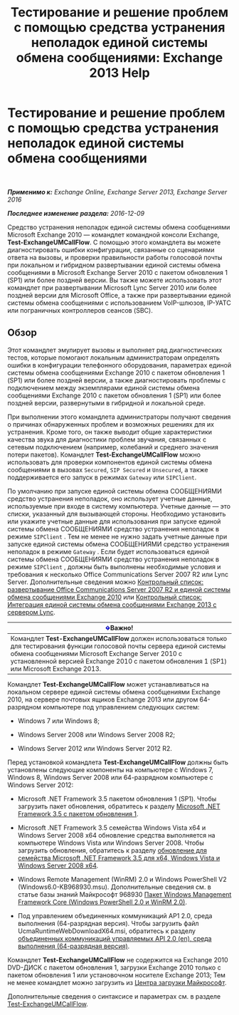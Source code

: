 ﻿---
title: 'Тестирование и решение проблем с помощью средства устранения неполадок единой системы обмена сообщениями: Exchange 2013 Help'
TOCTitle: Тестирование и решение проблем с помощью средства устранения неполадок единой системы обмена сообщениями
ms:assetid: 1fab2e52-bd2d-4e46-b222-53fee9d34cba
ms:mtpsurl: https://technet.microsoft.com/ru-ru/library/Gg621148(v=EXCHG.150)
ms:contentKeyID: 56271228
ms.date: 05/22/2018
mtps_version: v=EXCHG.150
ms.translationtype: MT
---

# Тестирование и решение проблем с помощью средства устранения неполадок единой системы обмена сообщениями

 

_**Применимо к:** Exchange Online, Exchange Server 2013, Exchange Server 2016_

_**Последнее изменение раздела:** 2016-12-09_

Средство устранения неполадок единой системы обмена сообщениями Microsoft Exchange 2010 — командлет командной консоли Exchange, **Test-ExchangeUMCallFlow**. С помощью этого командлета вы можете диагностировать ошибки конфигурации, связанные со сценариями ответа на вызовы, и проверки правильности работы голосовой почты при локальном и гибридном развертывании единой системы обмена сообщениями в Microsoft Exchange Server 2010 с пакетом обновления 1 (SP1) или более поздней версии. Вы также можете использовать этот командлет при развертывании Microsoft Lync Server 2010 или более поздней версии для Microsoft Office, а также при развертывании единой системы обмена сообщениями с использованием VoIP-шлюзов, IP-УАТС или пограничных контроллеров сеансов (SBC).

## Обзор

Этот командлет эмулирует вызовы и выполняет ряд диагностических тестов, которые помогают локальным администраторам определять ошибки в конфигурации телефонного оборудования, параметрах единой системы обмена сообщениями Exchange 2010 с пакетом обновления 1 (SP1) или более поздней версии, а также диагностировать проблемы с подключением между экземплярами единой системы обмена сообщениями Exchange 2010 с пакетом обновления 1 (SP1) или более поздней версии, развернутыми в гибридной и локальной среде.

При выполнении этого командлета администраторы получают сведения о причинах обнаруженных проблем и возможных решениях для их устранения. Кроме того, он также выводит общие характеристики качества звука для диагностики проблем звучания, связанных с сетевым подключением (например, колебаний и среднего значения потери пакетов). Командлет **Test-ExchangeUMCallFlow** можно использовать для проверки компонентов единой системы обмена сообщениями в вызовах `Secured`, `SIP Secured` и `Unsecured`, а также поддерживается его запуск в режимах `Gateway` или `SIPClient`.

По умолчанию при запуске единой системы обмена СООБЩЕНИЯМИ средство устранения неполадок, оно использует учетные данные, используемые при входе в систему компьютера. Учетные данные — это списки, указанный для вызывающей стороны. Необходимо установить или укажите учетные данные для использования при запуске единой системы обмена СООБЩЕНИЯМИ средство устранения неполадок в режиме `SIPClient` . Тем не менее не нужно задать учетные данные при запуске единой системы обмена СООБЩЕНИЯМИ средство устранения неполадок в режиме `Gateway` . Если будет использоваться единой системы обмена СООБЩЕНИЯМИ средство устранения неполадок в режиме `SIPClient` , должны быть выполнены необходимые условия и требования к несколько Office Communications Server 2007 R2 или Lync Server. Дополнительные сведения можно [Контрольный список: развертывание Office Communications Server 2007 R2 и единой системы обмена сообщениями Exchange 2010](https://go.microsoft.com/fwlink/p/?linkid=311961) или [Контрольный список: Интеграция единой системы обмена сообщениями Exchange 2013 с сервером Lync](checklist-integrate-exchange-2013-um-with-lync-server-exchange-2013-help.md).

<table>
<thead>
<tr class="header">
<th><img src="images/Dd876857.important(EXCHG.150).gif" title="Важно" alt="Важно" />Важно!</th>
</tr>
</thead>
<tbody>
<tr class="odd">
<td>Командлет <strong>Test-ExchangeUMCallFlow</strong> должен использоваться только для тестирования функции голосовой почты сервера единой системы обмена сообщениями Microsoft Exchange Server 2010 с установленной версией Exchange 2010 c пакетом обновления 1 (SP1) или Microsoft Exchange 2013.</td>
</tr>
</tbody>
</table>


Командлет **Test-ExchangeUMCallFlow** может устанавливаться на локальном сервере единой системы обмена сообщениями Exchange 2010, на сервере почтовых ящиков Exchange 2013 или другом 64-разрядном компьютере под управлением следующих систем:

  - Windows 7 или Windows 8;

  - Windows Server 2008 или Windows Server 2008 R2;

  - Windows Server 2012 или Windows Server 2012 R2.

Перед установкой командлета **Test-ExchangeUMCallFlow** должны быть установлены следующие компоненты на компьютере с Windows 7, Windows 8, Windows Server 2008 или 64-разрядном компьютере с Windows Server 2012:

  - Microsoft .NET Framework 3.5 пакетом обновления 1 (SP1). Чтобы загрузить пакет обновления, обратитесь к разделу [Microsoft .NET Framework 3.5 с пакетом обновления 1](https://go.microsoft.com/fwlink/p/?linkid=152380).

  - Microsoft .NET Framework 3.5 семейства Windows Vista x64 и Windows Server 2008 x64 обновление средства выполняется на компьютере Windows Vista или Windows Server 2008. Чтобы загрузить обновления, обратитесь к разделу [обновление для семейства Microsoft .NET Framework 3.5 для x64, Windows Vista и Windows Server 2008 x64](https://go.microsoft.com/fwlink/p/?linkid=178998).

  - Windows Remote Management (WinRM) 2.0 и Windows PowerShell V2 (Windows6.0-KB968930.msu). Дополнительные сведения см. в статье базы знаний Майкрософт 968930 [Пакет Windows Management Framework Core (Windows PowerShell 2.0 и WinRM 2.0)](http://go.microsoft.com/fwlink/?linkid=3052%26kbid=968930).

  - Под управлением объединенных коммуникаций AP1 2.0, среда выполнения (64-разрядная версия). Чтобы загрузить файл UcmaRuntimeWebDownloadX64.msi, обратитесь к разделу [объединенных коммуникаций управляемых API 2.0 (en), среда выполнения (64-разрядная версия)](https://go.microsoft.com/fwlink/p/?linkid=198175).

Командлет **Test-ExchangeUMCallFlow** не содержится на Exchange 2010 DVD-ДИСК с пакетом обновления 1, загрузки Exchange 2010 только с пакетом обновления 1 или установочном носителе Exchange 2013; Тем не менее командлет можно загрузить из [Центра загрузки Майкрософт](https://go.microsoft.com/fwlink/p/?linkid=182625).

Дополнительные сведения о синтаксисе и параметрах см. в разделе [Test-ExchangeUMCallFlow](https://technet.microsoft.com/ru-ru/library/ff630913\(v=exchg.150\)).

